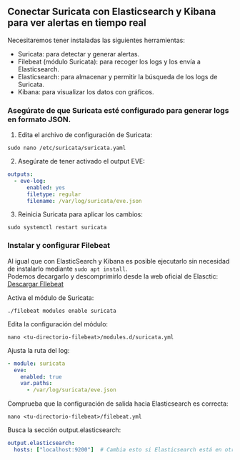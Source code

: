 ## Conectar Suricata con Elasticsearch y Kibana para ver alertas en tiempo real
Necesitaremos tener instaladas las siguientes herramientas:
* Suricata: para detectar y generar alertas.
* Filebeat (módulo Suricata): para recoger los logs y los envía a Elasticsearch.
* Elasticsearch: para almacenar y permitir la búsqueda de los logs de Suricata.
* Kibana: para visualizar los datos con gráficos.

### Asegúrate de que Suricata esté configurado para generar logs en formato JSON. 
1. Edita el archivo de configuración de Suricata:
```
sudo nano /etc/suricata/suricata.yaml
```
2. Asegúrate de tener activado el output EVE:
```yaml
outputs:
  - eve-log:
      enabled: yes
      filetype: regular
      filename: /var/log/suricata/eve.json

```
3. Reinicia Suricata para aplicar los cambios:
```
sudo systemctl restart suricata
```

### Instalar y configurar Filebeat
Al igual que con ElasticSearch y Kibana es posible ejecutarlo sin necesidad de instalarlo mediante `sudo apt install`.<br>
Podemos decargarlo y descomprimirlo desde la web oficial de Elasctic: [Descargar FIlebeat](https://www.elastic.co/downloads/beats/filebeat) 

Activa el módulo de Suricata:
```
./filebeat modules enable suricata
```
Edita la configuración del módulo:
```
nano <tu-directorio-filebeat>/modules.d/suricata.yml
```
Ajusta la ruta del log:
```yaml
- module: suricata
  eve:
    enabled: true
    var.paths:
      - /var/log/suricata/eve.json
```
Comprueba que la configuración de salida hacia Elasticsearch es correcta:
```
nano <tu-directorio-filebeat>/filebeat.yml
```
Busca la sección output.elasticsearch:
```yaml
output.elasticsearch:
  hosts: ["localhost:9200"]  # Cambia esto si Elasticsearch está en otro servidor
```
